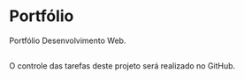 # Portfólio
Portfólio Desenvolvimento Web.

##
O controle das tarefas deste projeto será realizado no GitHub.